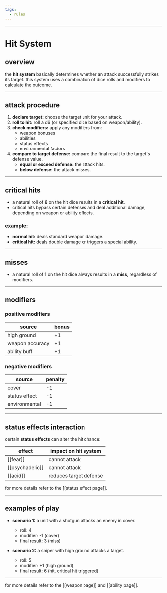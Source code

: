 ```yaml
---
tags:
  - rules
---
```

---
# Hit System


## overview

the **hit system** basically determines whether an attack successfully strikes its target. this system uses a combination of dice rolls and modifiers to calculate the outcome.

---

## attack procedure

1. **declare target:** choose the target unit for your attack.
2. **roll to hit:** roll a d6 (or specified dice based on weapon/ability).
3. **check modifiers:** apply any modifiers from:
   - weapon bonuses
   - abilities
   - status effects
   - environmental factors
4. **compare to target defense:** compare the final result to the target's defense value.
   - **equal or exceed defense:** the attack hits.
   - **below defense:** the attack misses.

---

## critical hits

- a natural roll of **6** on the hit dice results in a **critical hit**.
- critical hits bypass certain defenses and deal additional damage, depending on weapon or ability effects.

### example:

- **normal hit:** deals standard weapon damage.
- **critical hit:** deals double damage or triggers a special ability.

---

## misses

- a natural roll of **1** on the hit dice always results in a **miss**, regardless of modifiers.

---

## modifiers

### positive modifiers
| source           | bonus |
| ----------------- | ----- |
| high ground      | +1    |
| weapon accuracy  | +1    |
| ability buff     | +1    |

### negative modifiers
| source           | penalty |
| ----------------- | ------- |
| cover            | -1      |
| status effect    | -1      |
| environmental    | -1      |

---
## status effects interaction

certain **status effects** can alter the hit chance:

| effect          | impact on hit system   |
| --------------- | ---------------------- |
| [[fear]]        | cannot attack          |
| [[psychadelic]] | cannot attack          |
| [[acid]]        | reduces target defense |

for more details refer to the [[status effect page]].

---

## examples of play

- **scenario 1:** a unit with a shotgun attacks an enemy in cover.
  - roll: 4
  - modifier: -1 (cover)
  - final result: 3 (miss)

- **scenario 2:** a sniper with high ground attacks a target.
  - roll: 5
  - modifier: +1 (high ground)
  - final result: 6 (hit, critical hit triggered)

---

for more details refer to the [[weapon page]] and [[ability page]].
